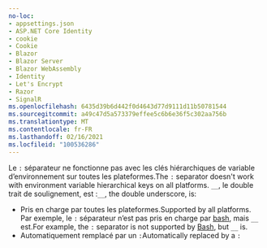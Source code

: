 ```yaml
---
no-loc:
- appsettings.json
- ASP.NET Core Identity
- cookie
- Cookie
- Blazor
- Blazor Server
- Blazor WebAssembly
- Identity
- Let's Encrypt
- Razor
- SignalR
ms.openlocfilehash: 6435d39b6d442f0d4643d77d9111d11b50781544
ms.sourcegitcommit: a49c47d5a573379effee5c6b6e36f5c302aa756b
ms.translationtype: MT
ms.contentlocale: fr-FR
ms.lasthandoff: 02/16/2021
ms.locfileid: "100536286"
---
```

<span data-ttu-id="ac359-101">Le `:` séparateur ne fonctionne pas avec les clés hiérarchiques de variable d’environnement sur toutes les plateformes.</span><span class="sxs-lookup"><span data-stu-id="ac359-101">The `:` separator doesn't work with environment variable hierarchical keys on all platforms.</span></span> <span data-ttu-id="ac359-102">`__`, le double trait de soulignement, est :</span><span class="sxs-lookup"><span data-stu-id="ac359-102">`__`, the double underscore, is:</span></span>

* <span data-ttu-id="ac359-103">Pris en charge par toutes les plateformes.</span><span class="sxs-lookup"><span data-stu-id="ac359-103">Supported by all platforms.</span></span> <span data-ttu-id="ac359-104">Par exemple, le `:` séparateur n’est pas pris en charge par [bash](https://linuxhint.com/bash-environment-variables/), mais `__` est.</span><span class="sxs-lookup"><span data-stu-id="ac359-104">For example, the `:` separator is not supported by [Bash](https://linuxhint.com/bash-environment-variables/), but `__` is.</span></span>
* <span data-ttu-id="ac359-105">Automatiquement remplacé par un `:`</span><span class="sxs-lookup"><span data-stu-id="ac359-105">Automatically replaced by a `:`</span></span>